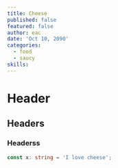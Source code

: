 ```yaml
---
title: Cheese
published: false
featured: false
author: eac
date: 'Oct 10, 2090'
categories:
  - food
  - saucy
skills:
---
```


# Header

## Headers

### Headerss

```ts
const x: string = 'I love cheese';
```
